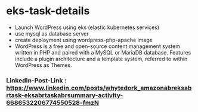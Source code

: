 # eks-task-details
+ Launch WordPress using eks (elastic kubernetes services)
+ use mysql as database server
+ create deployment using wordpress-php-apache image
+ WordPress is a free and open-source content management system written in PHP and paired with a MySQL or MariaDB database. Features include a plugin architecture and a template system, referred to within WordPress as Themes.

### LinkedIn-Post-Link : https://www.linkedin.com/posts/whytedork_amazonabreksabrtask-eksabrtaskabrsummary-activity-6686532206774550528-fmzN
